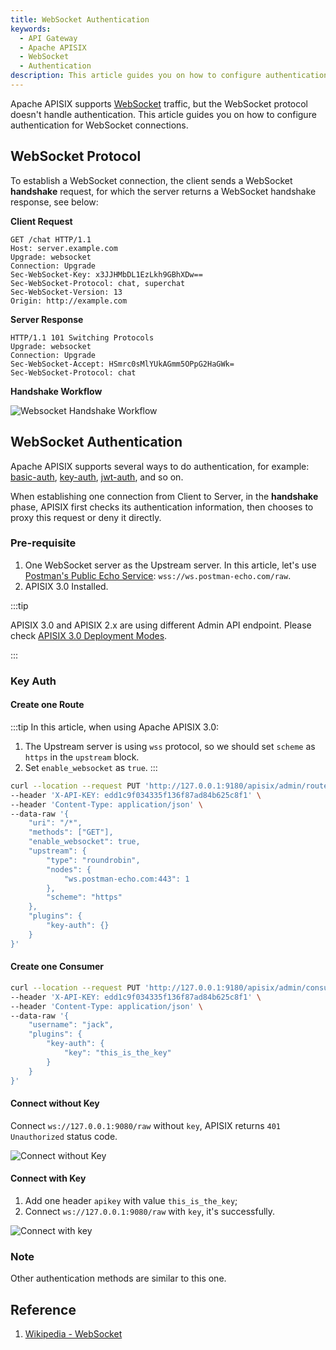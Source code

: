 ```yaml
---
title: WebSocket Authentication
keywords:
  - API Gateway
  - Apache APISIX
  - WebSocket
  - Authentication
description: This article guides you on how to configure authentication for WebSocket connections.
---
```


<!--
#
# Licensed to the Apache Software Foundation (ASF) under one or more
# contributor license agreements.  See the NOTICE file distributed with
# this work for additional information regarding copyright ownership.
# The ASF licenses this file to You under the Apache License, Version 2.0
# (the "License"); you may not use this file except in compliance with
# the License.  You may obtain a copy of the License at
#
#     http://www.apache.org/licenses/LICENSE-2.0
#
# Unless required by applicable law or agreed to in writing, software
# distributed under the License is distributed on an "AS IS" BASIS,
# WITHOUT WARRANTIES OR CONDITIONS OF ANY KIND, either express or implied.
# See the License for the specific language governing permissions and
# limitations under the License.
#
-->

Apache APISIX supports [WebSocket](https://en.wikipedia.org/wiki/WebSocket) traffic, but the WebSocket protocol doesn't handle authentication. This article guides you on how to configure authentication for WebSocket connections.

## WebSocket Protocol

To establish a WebSocket connection, the client sends a WebSocket **handshake** request, for which the server returns a WebSocket handshake response, see below:

**Client Request**

```text
GET /chat HTTP/1.1
Host: server.example.com
Upgrade: websocket
Connection: Upgrade
Sec-WebSocket-Key: x3JJHMbDL1EzLkh9GBhXDw==
Sec-WebSocket-Protocol: chat, superchat
Sec-WebSocket-Version: 13
Origin: http://example.com
```

**Server Response**

```text
HTTP/1.1 101 Switching Protocols
Upgrade: websocket
Connection: Upgrade
Sec-WebSocket-Accept: HSmrc0sMlYUkAGmm5OPpG2HaGWk=
Sec-WebSocket-Protocol: chat
```

**Handshake Workflow**

![Websocket Handshake Workflow](https://static.apiseven.com/2022/12/06/638eda2e2415f.png)

## WebSocket Authentication

Apache APISIX supports several ways to do authentication, for example: [basic-auth](https://apisix.apache.org/docs/apisix/plugins/basic-auth/), [key-auth](https://apisix.apache.org/docs/apisix/plugins/key-auth/), [jwt-auth](https://apisix.apache.org/docs/apisix/plugins/jwt-auth/), and so on.

When establishing one connection from Client to Server, in the **handshake** phase, APISIX first checks its authentication information, then chooses to proxy this request or deny it directly.

### Pre-requisite

1. One WebSocket server as the Upstream server. In this article, let's use [Postman's Public Echo Service](https://blog.postman.com/introducing-postman-websocket-echo-service/): `wss://ws.postman-echo.com/raw`.
2. APISIX 3.0 Installed.

:::tip

APISIX 3.0 and APISIX 2.x are using different Admin API endpoint. Please check [APISIX 3.0 Deployment Modes](https://apisix.apache.org/docs/apisix/deployment-modes/).

:::

### Key Auth

#### Create one Route

:::tip
In this article, when using Apache APISIX 3.0:

1. The Upstream server is using `wss` protocol, so we should set `scheme` as `https` in the `upstream` block.
2. Set `enable_websocket` as `true`.
:::

```sh
curl --location --request PUT 'http://127.0.0.1:9180/apisix/admin/routes/1' \
--header 'X-API-KEY: edd1c9f034335f136f87ad84b625c8f1' \
--header 'Content-Type: application/json' \
--data-raw '{
    "uri": "/*",
    "methods": ["GET"],
    "enable_websocket": true,
    "upstream": {
        "type": "roundrobin",
        "nodes": {
            "ws.postman-echo.com:443": 1
        },
        "scheme": "https"
    },
    "plugins": {
        "key-auth": {}
    }
}'
```

#### Create one Consumer

```sh
curl --location --request PUT 'http://127.0.0.1:9180/apisix/admin/consumers/jack' \
--header 'X-API-KEY: edd1c9f034335f136f87ad84b625c8f1' \
--header 'Content-Type: application/json' \
--data-raw '{
    "username": "jack",
    "plugins": {
        "key-auth": {
            "key": "this_is_the_key"
        }
    }
}'
```

#### Connect without Key

Connect `ws://127.0.0.1:9080/raw` without `key`, APISIX returns `401 Unauthorized` status code.

![Connect without Key](https://static.apiseven.com/2022/12/06/638ef6db9dd4b.png)

#### Connect with Key

1. Add one header `apikey` with value `this_is_the_key`;
2. Connect `ws://127.0.0.1:9080/raw` with `key`, it's successfully.

![Connect with key](https://static.apiseven.com/2022/12/06/638efac7c42b6.png)

### Note

Other authentication methods are similar to this one.

## Reference

1. [Wikipedia - WebSocket](https://en.wikipedia.org/wiki/WebSocket)
